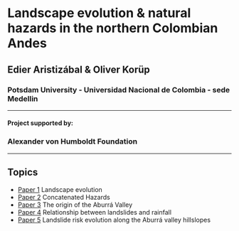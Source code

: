 # Landscape evolution & natural hazards in the northern Colombian Andes
## Edier Aristizábal & Oliver Korüp
### Potsdam University - Universidad Nacional de Colombia - sede Medellin
---
#### Project supported by:
### Alexander von Humboldt Foundation
---
## Topics
* [Paper 1](/Presentaciones/01_LandscapeEvolution.html) Landscape evolution
* [Paper 2](/Presentaciones/02_ConcatenatedHazards.html) Concatenated Hazards
* [Paper 3](/Presentaciones/03_OriginAburraValley.html) The origin of the Aburrá Valley
* [Paper 4](/Presentaciones/04_Rainfall_Landslides.html) Relationship between landslides and rainfall
* [Paper 5](/Presentaciones/05_RiskEvolution.html) Landslide risk evolution along the Aburrá valley hillslopes




